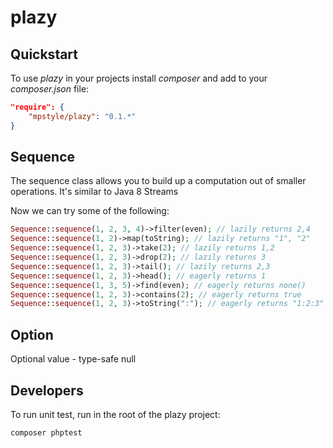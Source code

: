 # plazy

## Quickstart

To use _plazy_ in your projects install _composer_ and add to your _composer.json_ file:
```json
"require": {
    "mpstyle/plazy": "0.1.*"
}
```

## Sequence
The sequence class allows you to build up a computation out of smaller operations. It's similar to Java 8 Streams

Now we can try some of the following:
```php
Sequence::sequence(1, 2, 3, 4)->filter(even); // lazily returns 2,4
Sequence::sequence(1, 2)->map(toString); // lazily returns "1", "2"
Sequence::sequence(1, 2, 3)->take(2); // lazily returns 1,2
Sequence::sequence(1, 2, 3)->drop(2); // lazily returns 3
Sequence::sequence(1, 2, 3)->tail(); // lazily returns 2,3
Sequence::sequence(1, 2, 3)->head(); // eagerly returns 1
Sequence::sequence(1, 3, 5)->find(even); // eagerly returns none()
Sequence::sequence(1, 2, 3)->contains(2); // eagerly returns true
Sequence::sequence(1, 2, 3)->toString(":"); // eagerly returns "1:2:3"
```

## Option
Optional value - type-safe null

## Developers

To run unit test, run in the root of the plazy project:
```
composer phptest
```